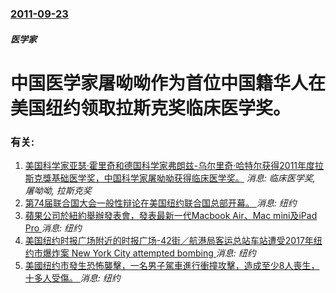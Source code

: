 ### [2011-09-23](/news/2011/09/23/index.md)

##### 医学家
# 中国医学家屠呦呦作为首位中国籍华人在美国纽约领取拉斯克奖临床医学奖。




### 有关:

1. [美国科学家亚瑟·霍里奇和德国科学家弗朗兹-乌尔里奇·哈特尔获得2011年度拉斯克獎基础医学奖，中国科学家屠呦呦获得临床医学奖。](/zh/news/2011/09/12/美国科学家亚瑟-霍里奇和德国科学家弗朗兹-乌尔里奇-哈特尔获得2011年度拉斯克獎基础医学奖-中国科学家屠呦呦获得临床医.md) _消息: 临床医学奖, 屠呦呦, 拉斯克奖_
2. [第74届联合国大会一般性辩论在美国纽约联合国总部开幕。 ](/zh/news/2019/09/24/第74届联合国大会一般性辩论在美国纽约联合国总部开幕.md) _消息: 纽约_
3. [ 蘋果公司於紐約舉辦發表會，發表最新一代Macbook Air、Mac mini及iPad Pro ](/zh/news/2018/10/30/蘋果公司於紐約舉辦發表會-發表最新一代Macbook-Air-Mac-mini及iPad-Pro.md) _消息: 纽约_
4. [美国纽约时报广场附近的时报广场-42街／航港局客运总站车站遭受2017年纽约市爆炸案 New York City attempted bombing ](/zh/news/2017/12/11/美国纽约时报广场附近的时报广场-42街-航港局客运总站车站遭受2017年纽约市爆炸案-New-York-City-att.md) _消息: 纽约_
5. [美國纽约市發生恐怖襲擊，一名男子駕車進行衝撞攻擊，造成至少8人喪生，十多人受傷。 ](/zh/news/2017/10/31/美國纽约市發生恐怖襲擊-一名男子駕車進行衝撞攻擊-造成至少8人喪生-十多人受傷.md) _消息: 纽约_
